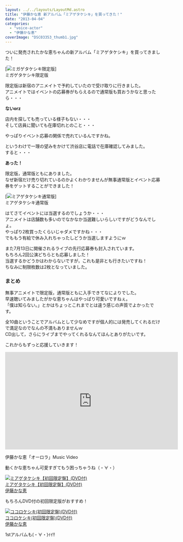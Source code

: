 ```yaml
---
layout: ../../layouts/LayoutMd.astro
title: "伊藤かな恵 新アルバム「ミアゲタケシキ」を買ってきた！"
date: "2013-04-04"
categories: 
  - "voice-actor"
  - "伊藤かな恵"
coverImage: "DSC03353_thumb1.jpg"
---
```


ついに発売されたかな恵ちゃんの新アルバム「ミアゲタケシキ」を買ってきました！

[![ミガゲタケシキ限定版](/archive/images/DSC03353_thumb.jpg "ミガゲタケシキ限定版")]  
ミガゲタケシキ限定版

限定版は新宿のアニメイトで予約していたので受け取りに行きました。  
アニメイトではイベントの応募券がもらえるので通常版も買おうかなと思ったら・・・

**ないorz**

店内を探しても売っている様子もない・・・  
そして店員に聞いても在庫切れとのこと・・・

やっぱりイベント応募の関係で売れているんですかね。

というわけで一理の望みをかけて渋谷店に電話で在庫確認してみました。  
すると・・・

**あった！**

限定版，通常版ともにありました。  
なぜ新宿だけ売り切れているのかよくわかりませんが無事通常版とイベント応募券をゲットすることができました！

[![ミアゲタケシキ通常版](/archive/images/DSC03354_thumb.jpg "ミアゲタケシキ通常版")]  
ミアゲタケシキ通常版

はてさてイベントには当選するのでしょうか・・・  
アニメイトは店舗数も多いのでなかなか当選難しいらしいですがどうなんでしょ。  
やっぱり2枚買ったくらいじゃダメですかね・・・  
でももう有給で休み入れちゃったしどうか当選しますようにｗ

また7月13日に開催されるライブの先行応募券も封入されています。  
もちろん2回公演どちらとも応募しました！  
当選するかどうかはわからないですが，これも是非とも行きたいですね！  
ちなみに制限枚数は2枚となっていました。

### まとめ

無事アニメイトで限定版，通常版ともに入手できてなによりでした。  
早速聴いてみましたがかな恵ちゃんはやっぱり可愛いですねぇ。  
「僕は知らない。」とかはちょっとこれまでとは違う感じの声質でよかったです。

全10曲ということでアルバムとして少なめですが個人的には発売してくれるだけで満足なのでなんの不満もありませんｗ  
CD出して，さらにライブまでやってくれるなんてほんとありがたいです。

これからもずっと応援していきます！

<iframe src="http://www.youtube.com/embed/9t_l8acYmBc?rel=0" height="315" width="560" allowfullscreen="allowfullscreen" frameborder="0"></iframe>

伊藤かな恵「オーロラ」Music Video

動くかな恵ちゃん可愛すぎてもう困っちゃうね（・∀・）

[![ミアゲタケシキ【初回限定盤】(DVD付)](/archive/images/41fTZ7UpCbL._SL160_.jpg)  
ミアゲタケシキ【初回限定盤】(DVD付)  
伊藤かな恵](https://www.amazon.co.jp/exec/obidos/ASIN/B00B27Q0RM/mizuka123-22/ref=nosim)

もちろんDVD付の初回限定版がおすすめ！

[![ココロケシキ(初回限定盤)(DVD付)](/archive/images/51LuGSn5j6L._SL160_.jpg)  
ココロケシキ(初回限定盤)(DVD付)  
伊藤かな恵](https://www.amazon.co.jp/exec/obidos/ASIN/B005NJXCI0/mizuka123-22/ref=nosim)

1stアルバムも(・∀・)ｲｲ!!
